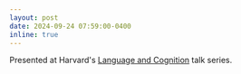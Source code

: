 ```yaml
---
layout: post
date: 2024-09-24 07:59:00-0400
inline: true
---
```


Presented at Harvard's [Language and Cognition](https://sites.harvard.edu/langcog/) talk series.
